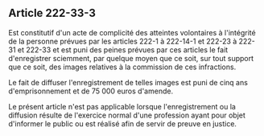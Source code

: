 Article 222-33-3
----
Est constitutif d'un acte de complicité des atteintes volontaires à l'intégrité
de la personne prévues par les articles 222-1 à 222-14-1 et 222-23 à 222-31 et
222-33 et est puni des peines prévues par ces articles le fait d'enregistrer
sciemment, par quelque moyen que ce soit, sur tout support que ce soit, des
images relatives à la commission de ces infractions.

Le fait de diffuser l'enregistrement de telles images est puni de cinq ans
d'emprisonnement et de 75 000 euros d'amende.

Le présent article n'est pas applicable lorsque l'enregistrement ou la diffusion
résulte de l'exercice normal d'une profession ayant pour objet d'informer le
public ou est réalisé afin de servir de preuve en justice.
